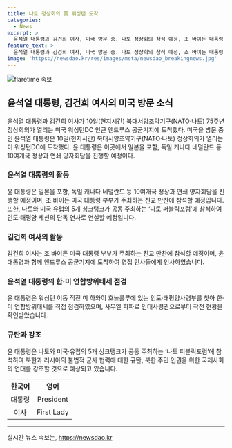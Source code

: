 ```yaml
---
title: 나토 정상회의 美 워싱턴 도착
categories:
  - News
excerpt: >
  윤석열 대통령과 김건희 여사, 미국 방문 중. 나토 정상회의 참석 예정, 조 바이든 대통령 부부와 친교 만찬 참석. 10여개국 정상과 양자회담 예정. 나토 퍼블릭포럼 연설, 북한 러시아 군사 협력 규탄 메시지 예상. 인도·태평양사령부 찾아 한·미 연합방위태세 점검.
feature_text: >
  윤석열 대통령과 김건희 여사, 미국 방문 중. 나토 정상회의 참석 예정, 조 바이든 대통령 부부와 친교 만찬 참석. 10여개국 정상과 양자회담 예정. 나토 퍼블릭포럼 연설, 북한 러시아 군사 협력 규탄 메시지 예상. 인도·태평양사령부 찾아 한·미 연합방위태세 점검.
image: 'https://newsdao.kr/res/images/meta/newsdao_breakingnews.jpg'
---
```


<p><img src="https://newsdao.kr/res/images/meta/newsdao_breakingnews.jpg" alt="flaretime 속보" /></p>

<h2 data-ke-size="size26">윤석열 대통령, 김건희 여사의 미국 방문 소식</h2>

<p data-ke-size="size16">윤석열 대통령과 김건희 여사가 10일(현지시간) 북대서양조약기구(NATO·나토) 75주년 정상회의가 열리는 미국 워싱턴DC 인근 앤드루스 공군기지에 도착했다. 미국을 방문 중인 윤석열 대통령은 10일(현지시간) 북대서양조약기구(NATO·나토) 정상회의가 열리는 미 워싱턴DC에 도착했다. 윤 대통령은 이곳에서 일본을 포함, 독일 캐나다 네덜란드 등 10여개국 정상과 연쇄 양자회담을 진행할 예정이다. </p>

<h3 data-ke-size="size24">윤석열 대통령의 활동</h3>

<p data-ke-size="size16">윤 대통령은 일본을 포함, 독일 캐나다 네덜란드 등 10여개국 정상과 연쇄 양자회담을 진행할 예정이며, 조 바이든 미국 대통령 부부가 주최하는 친교 만찬에 참석할 예정입니다. 또한, 나토와 미국·유럽의 5개 싱크탱크가 공동 주최하는 ‘나토 퍼블릭포럼’에 참석하여 인도·태평양 세션의 단독 연사로 연설할 예정입니다.</p>

<h3 data-ke-size="size24">김건희 여사의 활동</h3>

<p data-ke-size="size16">김건희 여사는 조 바이든 미국 대통령 부부가 주최하는 친교 만찬에 참석할 예정이며, 윤 대통령과 함께 앤드루스 공군기지에 도착하여 영접 인사들에게 인사하였습니다. </p>

<h3 data-ke-size="size24">윤석열 대통령의 한·미 연합방위태세 점검</h3>

<p data-ke-size="size16">윤 대통령은 워싱턴 이동 직전 미 하와이 호놀룰루에 있는 인도·태평양사령부를 찾아 한·미 연합방위태세를 직접 점검하였으며, 사무엘 파파로 인태사령관으로부터 작전 현황을 확인받았습니다. </p>

<h3 data-ke-size="size24">규탄과 강조</h3>

<p data-ke-size="size16">윤 대통령은 나토와 미국·유럽의 5개 싱크탱크가 공동 주최하는 ‘나토 퍼블릭포럼’에 참석하여 북한과 러시아의 불법적 군사 협력에 대한 규탄, 북한 주민 인권을 위한 국제사회의 연대를 강조할 것으로 예상되고 있습니다. </p>

<table>
  <tbody>
    <tr>
      <td style="text-align: center; height: 17px;"><b>한국어</b></td>
      <td style="text-align: center; height: 17px;"><b>영어</b></td>
    </tr>
    <tr>
      <td style="text-align: center; height: 17px;">대통령</td>
      <td style="text-align: center; height: 17px;">President</td>
    </tr>
    <tr>
      <td style="text-align: center; height: 17px;">여사</td>
      <td style="text-align: center; height: 17px;">First Lady</td>
    </tr>
  </tbody>
</table>

<hr>
실시간 뉴스 속보는, <a href="https://newsdao.kr" rel="dofollow">https://newsdao.kr</a>


